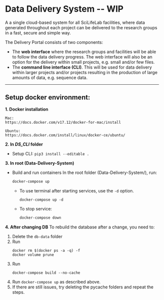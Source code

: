 # Data Delivery System -- **WIP**
A a single cloud-based system for all SciLifeLab facilities, where data generated throughout each project can be delivered to the research groups in a fast, secure and simple way. 

The Delivery Portal consists of two components:
* The **web interface** where the research groups and facilities will be able to follow the data
delivery progress. The web interface will also be an option for the delivery within small
projects, e.g. small and/or few files.
* The **command line interface (CLI)**. This will be used for data delivery within larger projects
and/or projects resulting in the production of large amounts of data, e.g. sequence data.

---
## Setup docker environment:

**1. Docker installation**

	Mac:  
	https://docs.docker.com/v17.12/docker-for-mac/install

	Ubuntu:  
	https://docs.docker.com/install/linux/docker-ce/ubuntu/

**2. In _DS_CLI_ folder**
* Setup CLI: `pip3 install --editable .`

**3. In root (Data-Delivery-System)** 
* Build and run containers
	In the root folder (Data-Delivery-System/), run: 
	```bash
	docker-compose up
	```

	* To use terminal after starting services, use the `-d` option.

		```
		docker-compose up -d 
		```

	* To stop service: 
		```bash 
		docker-compose down
		```

**4. After changing DB**
To rebuild the database after a change, you need to: 
1. Delete the `db-data` folder
2. Run 
	```
	docker rm $(docker ps -a -q) -f
	docker volume prune
	```
3. Run 
	```
	docker-compose build --no-cache
	```
4. Run `docker-compose up` as described above.
5. If there are still issues, try deleting the pycache folders and repeat the steps. 
